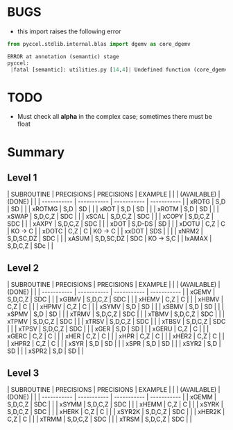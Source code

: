 # BUGS

* this import raises the following error
```python
from pyccel.stdlib.internal.blas import dgemv as core_dgemv

ERROR at annotation (semantic) stage
pyccel:
 |fatal [semantic]: utilities.py [14,4]| Undefined function (core_dgemv)
```

# TODO

* Must check all **alpha** in the complex case; sometimes there must be float

# Summary

## Level 1

| SUBROUTINE  | PRECISIONS  | PRECISIONS  | EXAMPLE     |
|             | (AVAILABLE) |    (DONE)   |             |
| ----------- | ----------- | ----------- | ----------- |
| xROTG       | S,D         | SD          |             |
| xROTMG      | S,D         | SD          |             |
| xROT        | S,D         | SD          |             |
| xROTM       | S,D         | SD          |             |
| xSWAP       | S,D,C,Z     | SDC         |             |
| xSCAL       | S,D,C,Z     | SDC         |             |
| xCOPY       | S,D,C,Z     | SDC         |             |
| xAXPY       | S,D,C,Z     | SDC         |             |
| xDOT        | S,D-DS      | SD          |             |
| xDOTU       | C,Z         | C           | KO -> C     |
| xDOTC       | C,Z         | C           | KO -> C     |
| xxDOT       | SDS         |             |             |
| xNRM2       | S,D,SC,DZ   | SDC         |             |
| xASUM       | S,D,SC,DZ   | SDC         | KO -> S,C   |
| IxAMAX      | S,D,C,Z     | SDc         |             |


## Level 2 

| SUBROUTINE  | PRECISIONS   | PRECISIONS  | EXAMPLE     |
|             | (AVAILABLE)  |   (DONE)    |             |
| ----------- | -----------  | ----------- | ----------- |
| xGEMV       | S,D,C,Z      | SDC         |             |
| xGBMV       | S,D,C,Z      | SDC         |             |
| xHEMV       | C,Z          | C           |             |
| xHBMV       | C,Z          | C           |             |
| xHPMV       | C,Z          | C           |             |
| xSYMV       | S,D          | SD          |             |
| xSBMV       | S,D          | SD          |             |
| xSPMV       | S,D          | SD          |             |
| xTRMV       | S,D,C,Z      | SDC         |             |
| xTBMV       | S,D,C,Z      | SDC         |             |
| xTPMV       | S,D,C,Z      | SDC         |             |
| xTRSV       | S,D,C,Z      | SDC         |             |
| xTBSV       | S,D,C,Z      | SDC         |             |
| xTPSV       | S,D,C,Z      | SDC         |             |
| xGER        | S,D          | SD          |             |
| xGERU       | C,Z          | C           |             |
| xGERC       | C,Z          | C           |             |
| xHER        | C,Z          | C           |             |
| xHPR        | C,Z          | C           |             |
| xHER2       | C,Z          | C           |             |
| xHPR2       | C,Z          | C           |             |
| xSYR        | S,D          | SD          |             |
| xSPR        | S,D          | SD          |             |
| xSYR2       | S,D          | SD          |             |
| xSPR2       | S,D          | SD          |             |

## Level 3 

| SUBROUTINE  | PRECISIONS   | PRECISIONS  | EXAMPLE     |
|             | (AVAILABLE)  |   (DONE)    |             |
| ----------- | -----------  | ----------- | ----------- |
| xGEMM       | S,D,C,Z      | SDC         |             |
| xSYMM       | S,D,C,Z      | SDC         |             |
| xHEMM       | C,Z          | C           |             |
| xSYRK       | S,D,C,Z      | SDC         |             |
| xHERK       | C,Z          | C           |             |
| xSYR2K      | S,D,C,Z      | SDC         |             |
| xHER2K      | C,Z          | C           |             |
| xTRMM       | S,D,C,Z      | SDC         |             |
| xTRSM       | S,D,C,Z      | SDC         |             |
